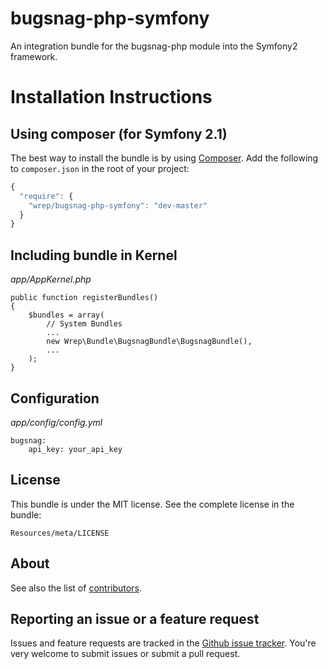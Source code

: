 bugsnag-php-symfony
===================

An integration bundle for the bugsnag-php module into the Symfony2 framework.

Installation Instructions
=========================

Using composer (for Symfony 2.1)
--------------------------------

The best way to install the bundle is by using [Composer](http://getcomposer.org). Add the following to `composer.json` in the root of your project:

``` javascript
{ 
  "require": {
    "wrep/bugsnag-php-symfony": "dev-master"
  }
}
```

Including bundle in Kernel
--------------------------

*app/AppKernel.php*

```
public function registerBundles()
{
    $bundles = array(
        // System Bundles
        ...
        new Wrep\Bundle\BugsnagBundle\BugsnagBundle(),
        ...
    );
}
```

Configuration
-------------

*app/config/config.yml*

```
bugsnag:
    api_key: your_api_key
```

License
-------

This bundle is under the MIT license. See the complete license in the bundle:

    Resources/meta/LICENSE
    
About
-----

See also the list of [contributors](https://github.com/Wrep/bugsnag-php-symfony/contributors).

Reporting an issue or a feature request
---------------------------------------

Issues and feature requests are tracked in the [Github issue tracker](https://github.com/wrep/bugsnag-php-symfony/issues). You're very welcome to submit issues or submit a pull request.